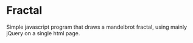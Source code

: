 # Fractal
Simple javascript program that draws a mandelbrot fractal, using mainly jQuery on a single html page.
